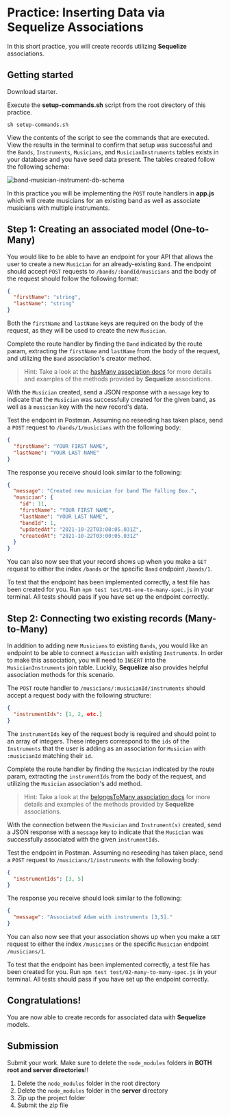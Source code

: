 # Practice: Inserting Data via Sequelize Associations

In this short practice, you will create records utilizing **Sequelize**
associations.

## Getting started

Download starter.

Execute the __setup-commands.sh__ script from the root directory of this
practice.

```shell
sh setup-commands.sh
```

View the contents of the script to see the commands that are executed. View the
results in the terminal to confirm that setup was successful and the `Bands`,
`Instruments`, `Musicians`, and `MusicianInstruments` tables exists in your
database and you have seed data present. The tables created follow the following
schema:

![band-musician-instrument-db-schema]

In this practice you will be implementing the `POST` route handlers in
__app.js__ which will create musicians for an existing band as well as associate
musicians with multiple instruments.

## Step 1: Creating an associated model (One-to-Many)

You would like to be able to have an endpoint for your API that allows the user
to create a new `Musician` for an already-existing `Band`. The endpoint should
accept `POST` requests to `/bands/:bandId/musicians` and the body of the request
should follow the following format:

```json
{
  "firstName": "string",
  "lastName": "string"
}
```

Both the `firstName` and `lastName` keys are required on the body of the
request, as they will be used to create the new `Musician`.

Complete the route handler by finding the `Band` indicated by the route param,
extracting the `firstName` and `lastName` from the body of the request, and
utilizing the `Band` association's creator method.

> Hint: Take a look at the [hasMany association docs][hasMany-docs] for more
> details and examples of the methods provided by **Sequelize** associations.

With the `Musician` created, send a JSON response with a `message` key to
indicate that the `Musician` was successfully created for the given band, as
well as a `musician` key with the new record's data.

Test the endpoint in Postman. Assuming no reseeding has taken place, send a
`POST` request to `/bands/1/musicians` with the following body:

```json
{
  "firstName": "YOUR FIRST NAME",
  "lastName": "YOUR LAST NAME"
}
```

The response you receive should look similar to the following:

```json
{
  "message": "Created new musician for band The Falling Box.",
  "musician": {
    "id": 11,
    "firstName": "YOUR FIRST NAME",
    "lastName": "YOUR LAST NAME",
    "bandId": 1,
    "updatedAt": "2021-10-22T03:00:05.031Z",
    "createdAt": "2021-10-22T03:00:05.031Z"
  }
}
```

You can also now see that your record shows up when you make a `GET` request to
either the index `/bands` or the specific `Band` endpoint `/bands/1`.

To test that the endpoint has been implemented correctly, a test file has been
created for you. Run `npm test test/01-one-to-many-spec.js` in your terminal.
All tests should pass if you have set up the endpoint correctly.

## Step 2: Connecting two existing records (Many-to-Many)

In addition to adding new `Musicians` to existing `Bands`, you would like an
endpoint to be able to connect a `Musician` with existing `Instrument`s. In
order to make this association, you will need to `INSERT` into the
`MusicianInstruments` join table. Luckily, **Sequelize** also provides helpful
association methods for this scenario.

The `POST` route handler to `/musicians/:musicianId/instruments` should
accept a request body with the following structure:

```json
{
  "instrumentIds": [1, 2, etc.]
}
```

The `instrumentIds` key of the request body is required and should point to an
array of integers. These integers correspond to the `ids` of the `Instruments`
that the user is adding as an association for `Musician` with `:musicianId`
matching their `id`.

Complete the route handler by finding the `Musician` indicated by the route
param, extracting the `instrumentIds` from the body of the request, and
utilizing the `Musician` association's add method.

> Hint: Take a look at the [belongsToMany association docs][belongsToMany-docs]
> for more details and examples of the methods provided by **Sequelize**
> associations.

With the connection between the `Musician` and `Instrument(s)` created, send a
JSON response with a `message` key to indicate that the `Musician` was
successfully associated with the given `instrumentIds`.

Test the endpoint in Postman. Assuming no reseeding has taken place, send a
`POST` request to `/musicians/1/instruments` with the following body:

```json
{
  "instrumentIds": [3, 5]
}
```

The response you receive should look similar to the following:

```json
{
  "message": "Associated Adam with instruments [3,5]."
}
```

You can also now see that your association shows up when you make a `GET`
request to either the index `/musicians` or the specific `Musician` endpoint
`/musicians/1`.

To test that the endpoint has been implemented correctly, a test file has been
created for you. Run `npm test test/02-many-to-many-spec.js` in your terminal.
All tests should pass if you have set up the endpoint correctly.

## Congratulations!

You are now able to create records for associated data with **Sequelize**
models.

## Submission

Submit your work. Make sure to delete the `node_modules` folders in
__BOTH root and server directories__!!

1. Delete the `node_modules` folder in the root directory
2. Delete the `node_modules` folder in the __server__ directory
3. Zip up the project folder
4. Submit the zip file

[band-musician-instrument-db-schema]: https://appacademy-open-assets.s3.us-west-1.amazonaws.com/Modular-Curriculum/content/week-11/practices/band-musician-instrument-db-schema.png
[band-musician-instrument-db-diagram-info]: https://appacademy-open-assets.s3.us-west-1.amazonaws.com/Modular-Curriculum/content/week-11/practices/band-musician-instrument-db-diagram-info.txt
[hasMany-docs]: https://sequelize.org/master/class/src/associations/has-many.js~HasMany.html
[belongsToMany-docs]: https://sequelize.org/master/class/src/associations/belongs-to-many.js~BelongsToMany.html#instance-method-add